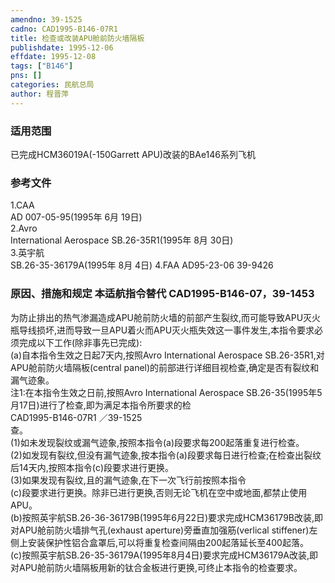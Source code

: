 ```yaml
---
amendno: 39-1525  
cadno: CAD1995-B146-07R1  
title: 检查或改装APU舱前防火墙隔板  
publishdate: 1995-12-06  
effdate: 1995-12-08  
tags: ["B146"]  
pns: []  
categories: 民航总局  
author: 程晋萍  
---
```

  
### 适用范围  
已完成HCM36019A(-150Garrett APU)改装的BAe146系列飞机  
  
<!--more-->  
### 参考文件  
1.CAA  
AD 007-05-95(1995年 6月 19日)  
2.Avro  
 International Aerospace SB.26-35R1(1995年 8月 30日)  
3.英宇航  
SB.26-35-36179A(1995年 8月 4日)  4.FAA AD95-23-06 39-9426  
  
### 原因、措施和规定 本适航指令替代 CAD1995-B146-07，39-1453  
为防止排出的热气渗漏造成APU舱前防火墙的前部产生裂纹,而可能导致APU灭火瓶导线损坏,进而导致一旦APU着火而APU灭火瓶失效这一事件发生,本指令要求必须完成以下工作(除非事先已完成):  
(a)自本指令生效之日起7天内,按照Avro International Aerospace SB.26-35R1,对APU舱前防火墙隔板(central panel)的前部进行详细目视检查,确定是否有裂纹和漏气迹象。  
    注1:在本指令生效之日前,按照Avro International Aerospace SB.26-35(1995年5月17日)进行了检查,即为满足本指令所要求的检  
       CAD1995-B146-07R1   ／39-1525  
查。  
    (1)如未发现裂纹或漏气迹象,按照本指令(a)段要求每200起落重复进行检查。  
(2)如发现有裂纹,但没有漏气迹象,按本指令(a)段要求每日进行检查;在检查出裂纹后14天内,按照本指令(c)段要求进行更换。  
    (3)如果发现有裂纹,且的漏气迹象,在下一次飞行前按照本指令  
(c)段要求进行更换。除非已进行更换,否则无论飞机在空中或地面,都禁止使用APU。  
    (b)按照英宇航SB.26-36-36179B(1995年6月22日)要求完成HCM36179B改装,即对APU舱前防火墙排气孔(exhaust aperture)旁垂直加强筋(verlical stiffener)左侧上安装保护性铝合盒罩后,可以将重复检查间隔由200起落延长至400起落。  
    (c)按照英宇航SB.26-35-36179A(1995年8月4日)要求完成HCM36179A改装,即对APU舱前防火墙隔板用新的钛合金板进行更换,可终止本指令的检查要求。  
  
